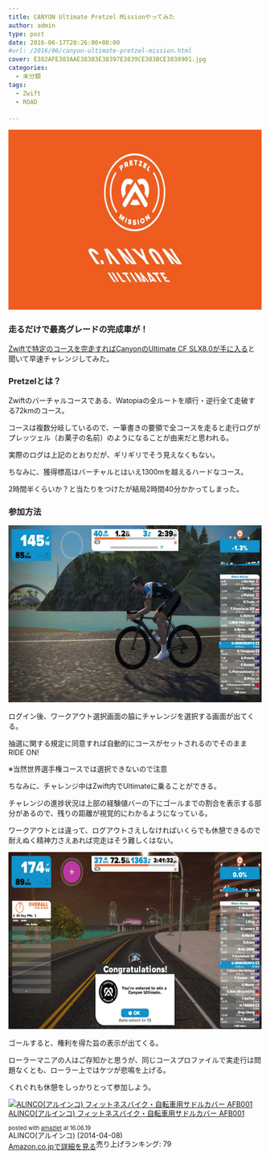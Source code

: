 ```yaml
---
title: CANYON Ultimate Pretzel Missionやってみた
author: admin
type: post
date: 2016-06-17T20:26:00+00:00
#url: /2016/06/canyon-ultimate-pretzel-mission.html
cover: E382AFE383AAE38383E38397E3839CE383BCE3838901.jpg
categories:
  - 未分類
tags:
  - Zwift
  - ROAD

---
```

<div class="separator" style="clear: both; text-align: center;">
  <img border="0" height="358" src="./E382AFE383AAE38383E38397E3839CE383BCE3838901.jpg" width="640" />
</div>

### 走るだけで最高グレードの完成車が！

<a href="https://www.facebook.com/gozwiftjp/videos/1560064750963064/" target="_blank">Zwiftで特定のコースを完走すればCanyonのUltimate CF SLX8.0が手に入る</a>と聞いて早速チャレンジしてみた。



### Pretzelとは？

Zwiftのバーチャルコースである、Watopiaの全ルートを順行・逆行全て走破する72kmのコース。

コースは複数分岐しているので、一筆書きの要領で全コースを走ると走行ログがプレッツェル（お菓子の名前）のようになることが由来だと思われる。

<div class="separator" style="clear: both; text-align: center;">

</div>

実際のログは上記のとおりだが、ギリギリでそう見えなくもない。

ちなみに、獲得標高はバーチャルとはいえ1300mを越えるハードなコース。

2時間半くらいか？と当たりをつけたが結局2時間40分かかってしまった。

### 参加方法

<div class="separator" style="clear: both; text-align: center;">
  <img border="0" height="352" src="./2016-06-18_1056300.jpg" width="640" />
</div>

ログイン後、ワークアウト選択画面の脇にチャレンジを選択する画面が出てくる。

抽選に関する規定に同意すれば自動的にコースがセットされるのでそのままRIDE ON!

※当然世界選手権コースでは選択できないので注意

ちなみに、チャレンジ中はZwift内でUltimateに乗ることができる。

チャレンジの進捗状況は上部の経験値バーの下にゴールまでの割合を表示する部分があるので、残りの距離が視覚的にわかるようになっている。

ワークアウトとは違って、ログアウトさえしなければいくらでも休憩できるので耐えぬく精神力さえあれば完走はそう難しくはない。

<div class="separator" style="clear: both; text-align: center;">
  <img border="0" height="352" src="./2016-06-18_1343425.jpg" width="640" />
</div>

ゴールすると、権利を得た旨の表示が出てくる。

ローラーマニアの人はご存知かと思うが、同じコースプロファイルで実走行は問題なくとも、ローラー上ではケツが悲鳴を上げる。

くれぐれも休憩をしっかりとって参加しよう。

<div class="amazlet-box" style="margin-bottom: 0px;">
  <div class="amazlet-image" style="float: left; margin: 0px 12px 1px 0px;">
    <a href="http://www.amazon.co.jp/exec/obidos/ASIN/B00JJH2ISW/gensobunya-22/ref=nosim/" name="amazletlink" target="_blank"><img alt="ALINCO(アルインコ) フィットネスバイク・自転車用サドルカバー AFB001" src="https://images-fe.ssl-images-amazon.com/images/I/41ZDm%2BSPvDL._SL160_.jpg" style="border: none;" /></a>
  </div>

  <div class="amazlet-info" style="line-height: 120%; margin-bottom: 10px;">
    <div class="amazlet-name" style="line-height: 120%; margin-bottom: 10px;">
<a href="http://www.amazon.co.jp/exec/obidos/ASIN/B00JJH2ISW/gensobunya-22/ref=nosim/" name="amazletlink" target="_blank">ALINCO(アルインコ) フィットネスバイク・自転車用サドルカバー AFB001</a></p>

<div class="amazlet-powered-date" style="font-size: 80%; line-height: 120%; margin-top: 5px;">
  posted with <a href="http://www.amazlet.com/" target="_blank" title="amazlet">amazlet</a> at 16.06.19
</div>


<div class="amazlet-detail">
ALINCO(アルインコ) (2014-04-08)<br /> 売り上げランキング: 79


<div class="amazlet-sub-info" style="float: left;">
<div class="amazlet-link" style="margin-top: 5px;">
  <a href="http://www.amazon.co.jp/exec/obidos/ASIN/B00JJH2ISW/gensobunya-22/ref=nosim/" name="amazletlink" target="_blank">Amazon.co.jpで詳細を見る</a>
</div>

  </div>

  <div class="amazlet-footer" style="clear: left;">
  </div>
</div>
